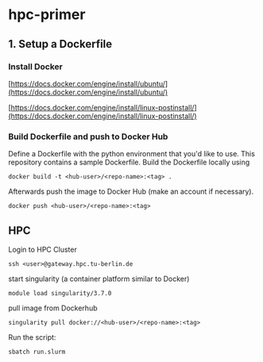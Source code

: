 # hpc-primer

## 1. Setup a Dockerfile

### Install Docker

[https://docs.docker.com/engine/install/ubuntu/](https://docs.docker.com/engine/install/ubuntu/)

[https://docs.docker.com/engine/install/linux-postinstall/](https://docs.docker.com/engine/install/linux-postinstall/)

### Build Dockerfile and push to Docker Hub

Define a Dockerfile with the python environment that you'd like to use. This repository contains a sample Dockerfile. Build the Dockerfile locally using

    docker build -t <hub-user>/<repo-name>:<tag> .

Afterwards push the image to Docker Hub (make an account if necessary).

    docker push <hub-user>/<repo-name>:<tag>

## HPC

Login to HPC Cluster

    ssh <user>@gateway.hpc.tu-berlin.de

start singularity (a container platform similar to Docker)

    module load singularity/3.7.0

pull image from Dockerhub

    singularity pull docker://<hub-user>/<repo-name>:<tag>

Run the script:

    sbatch run.slurm